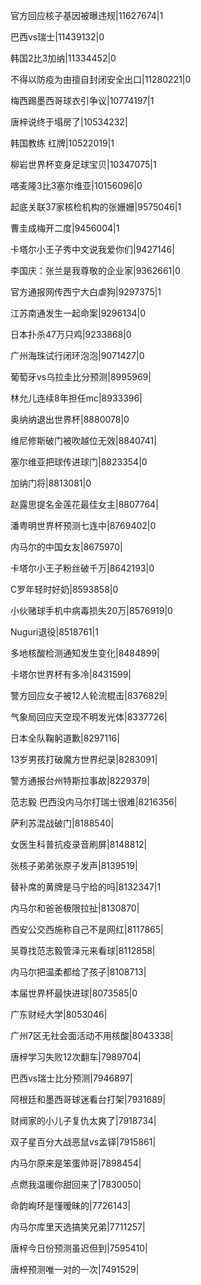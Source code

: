 官方回应核子基因被曝违规|11627674|1

巴西vs瑞士|11439132|0

韩国2比3加纳|11334452|0

不得以防疫为由擅自封闭安全出口|11280221|0

梅西踢墨西哥球衣引争议|10774197|1

唐梓说终于塌房了|10534232|

韩国教练 红牌|10522019|1

柳岩世界杯变身足球宝贝|10347075|1

喀麦隆3比3塞尔维亚|10156096|0

起底关联37家核检机构的张姗姗|9575046|1

曹圭成梅开二度|9456004|1

卡塔尔小王子秀中文说我爱你们|9427146|

李国庆：张兰是我尊敬的企业家|9362661|0

官方通报网传西宁大白虐狗|9297375|1

江苏南通发生一起命案|9296134|0

日本扑杀47万只鸡|9233868|0

广州海珠试行闭环泡泡|9071427|0

葡萄牙vs乌拉圭比分预测|8995969|

林允儿连续8年担任mc|8933396|

奥纳纳退出世界杯|8880078|0

维尼修斯破门被吹越位无效|8840741|

塞尔维亚把球传进球门|8823354|0

加纳门将|8813081|0

赵露思提名金莲花最佳女主|8807764|

潘粤明世界杯预测七连中|8769402|0

内马尔的中国女友|8675970|

卡塔尔小王子粉丝破千万|8642193|0

C罗年轻时好奶|8593858|0

小伙赌球手机中病毒损失20万|8576919|0

Nuguri退役|8518761|1

多地核酸检测通知发生变化|8484899|

卡塔尔世界杯有多冷|8431599|

警方回应女子被12人轮流棍击|8376829|

气象局回应天空现不明发光体|8337726|

日本全队鞠躬道歉|8297116|

13岁男孩打破魔方世界纪录|8283091|

警方通报台州特斯拉事故|8229379|

范志毅 巴西没内马尔打瑞士很难|8216356|

萨利苏混战破门|8188540|

女医生科普抗疫录音刷屏|8148812|

张核子弟弟张原子发声|8139519|

替补席的黄牌是马宁给的吗|8132347|1

内马尔和爸爸极限拉扯|8130870|

西安公交西施称自己不是网红|8117865|

吴尊找范志毅管泽元来看球|8112858|

内马尔把温柔都给了孩子|8108713|

本届世界杯最快进球|8073585|0

广东财经大学|8053046|

广州7区无社会面活动不用核酸|8043338|

唐梓学习失败12次翻车|7989704|

巴西vs瑞士比分预测|7946897|

阿根廷和墨西哥球迷看台打架|7931689|

财阀家的小儿子复仇太爽了|7918734|

双子星百分大战恶鼠vs孟铎|7915861|

内马尔原来是笨蛋帅哥|7898454|

点燃我温暖你甜回来了|7830050|

命韵峋环是懂暧昧的|7726143|

内马尔库里天选搞笑兄弟|7711257|

唐梓今日份预测虽迟但到|7595410|

唐梓预测唯一对的一次|7491529|

